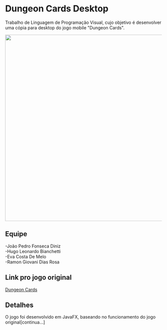 # Dungeon Cards Desktop
Trabalho de Linguagem de Programação Visual, cujo objetivo é desenvolver uma cópia para desktop do jogo mobile "Dungeon Cards".

<p align="center">
  <img src="https://github.com/JoaoPedro150/DugeonCardsDesktop/blob/master/static/DungeonCards.png" width="600"/>
</p>

## Equipe  
 
    
  -João Pedro Fonseca Diniz  
  -Hugo Leonardo Bianchetti  
  -Eva Costa De Melo  
  -Ramon Giovani Dias Rosa  

## Link pro jogo original 

<a href="https://play.google.com/store/apps/details?id=com.The717pixels.DungeonCards&hl=pt_BR">Dungeon Cards</a>

## Detalhes
O jogo foi desenvolvido em JavaFX, baseando no funcionamento do jogo original[continua...]
  
